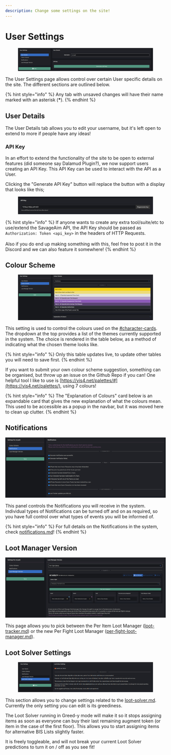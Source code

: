 ```yaml
---
description: Change some settings on the site!
---
```


# User Settings

<figure><img src=".gitbook/assets/image (1) (1).png" alt=""><figcaption></figcaption></figure>

The User Settings page allows control over certain User specific details on the site. The different sections are outlined below.

{% hint style="info" %}
Any tab with unsaved changes will have their name marked with an asterisk (**\***).
{% endhint %}

## User Details

The User Details tab allows you to edit your username, but it's left open to extend to more if people have any ideas!

### API Key

In an effort to extend the functionality of the site to be open to external features (did someone say Dalamud Plugin?), we now support users creating an API Key. This API Key can be used to interact with the API as a User.&#x20;

Clicking the "Generate API Key" button will replace the button with a display that looks like this;

<figure><img src=".gitbook/assets/image (3).png" alt=""><figcaption></figcaption></figure>

{% hint style="info" %}
If anyone wants to create any extra tool/suite/etc to use/extend the SavageAim API, the API Key should be passed as `Authorization: Token <api_key>` in the headers of HTTP Requests.\
\
Also if you do end up making something with this, feel free to post it in the Discord and we can also feature it somewhere!
{% endhint %}

## Colour Scheme

<figure><img src=".gitbook/assets/image (3) (1) (1).png" alt=""><figcaption></figcaption></figure>

This setting is used to control the colours used on the [#character-cards](teams/team-overview.md#character-cards "mention"). The dropdown at the top provides a list of the themes currently supported in the system. The choice is rendered in the table below, as a method of indicating what the chosen theme looks like.

{% hint style="info" %}
Only this table updates live, to update other tables you will need to save first.
{% endhint %}

If you want to submit your own colour scheme suggestion, something can be organised, but throw up an issue on the Github Repo if you can! One helpful tool I like to use is [https://vis4.net/palettes/#](https://vis4.net/palettes/), using 7 colours!

{% hint style="info" %}
The "Explanation of Colours" card below is an expandable card that gives the new explanation of what the colours mean. This used to be accessible as a popup in the navbar, but it was moved here to clean up clutter.
{% endhint %}

## Notifications

![](<.gitbook/assets/image (45).png>)

This panel controls the Notifications you will receive in the system. Individual types of Notifications can be turned off and on as required, so you have full control over what types of events you will be informed of.

{% hint style="info" %}
For full details on the Notifications in the system, check [notifications.md](notifications.md "mention")!
{% endhint %}

## Loot Manager Version

![](<.gitbook/assets/image (46).png>)

This page allows you to pick between the Per Item Loot Manager ([loot-tracker.md](teams/loot-tracker.md "mention")) or the new Per Fight Loot Manager ([per-fight-loot-manager.md](teams/per-fight-loot-manager.md "mention")).&#x20;

## Loot Solver Settings

<figure><img src=".gitbook/assets/image (56).png" alt=""><figcaption></figcaption></figure>

This section allows you to change settings related to the [loot-solver.md](teams/loot-solver.md "mention"). Currently the only setting you can edit is its greediness.

The Loot Solver running in Greed-y mode will make it so it stops assigning items as soon as everyone can buy their last remaining augment token (or item in the case of the first floor).  This allows you to start assigning items for alternative BIS Lists slightly faster.

It is freely toggleable, and will not break your current Loot Solver predictions to turn it on / off as you see fit!

